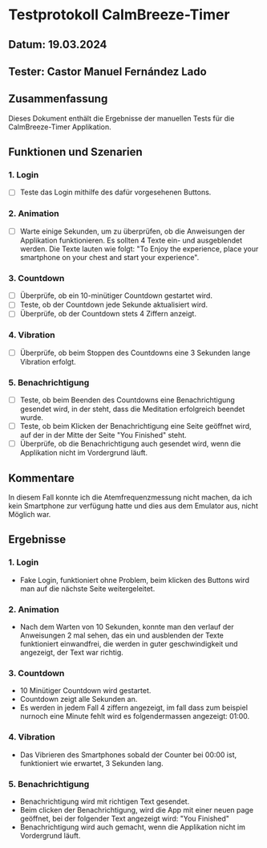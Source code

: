 # Testprotokoll CalmBreeze-Timer

## Datum: 19.03.2024

## Tester: Castor Manuel Fernández Lado

## Zusammenfassung
Dieses Dokument enthält die Ergebnisse der manuellen Tests für die CalmBreeze-Timer Applikation.

## Funktionen und Szenarien

### 1. Login
- [ ] Teste das Login mithilfe des dafür vorgesehenen Buttons.

### 2. Animation
- [ ] Warte einige Sekunden, um zu überprüfen, ob die Anweisungen der Applikation funktionieren. Es sollten 4 Texte ein- und ausgeblendet werden. Die Texte lauten wie folgt: "To Enjoy the experience, place your smartphone on your chest and start your experience".

### 3. Countdown
- [ ] Überprüfe, ob ein 10-minütiger Countdown gestartet wird.
- [ ] Teste, ob der Countdown jede Sekunde aktualisiert wird.
- [ ] Überprüfe, ob der Countdown stets 4 Ziffern anzeigt.

### 4. Vibration
- [ ] Überprüfe, ob beim Stoppen des Countdowns eine 3 Sekunden lange Vibration erfolgt.

### 5. Benachrichtigung
- [ ] Teste, ob beim Beenden des Countdowns eine Benachrichtigung gesendet wird, in der steht, dass die Meditation erfolgreich beendet wurde.
- [ ] Teste, ob beim Klicken der Benachrichtigung eine Seite geöffnet wird, auf der in der Mitte der Seite "You Finished" steht.
- [ ] Überprüfe, ob die Benachrichtigung auch gesendet wird, wenn die Applikation nicht im Vordergrund läuft.

## Kommentare
In diesem Fall konnte ich die Atemfrequenzmessung nicht machen, da ich kein Smartphone zur verfügung hatte und dies aus dem Emulator aus, nicht Möglich war.

## Ergebnisse

### 1. Login
- Fake Login, funktioniert ohne Problem, beim klicken des Buttons wird man auf die nächste Seite weitergeleitet.

### 2. Animation
- Nach dem Warten von 10 Sekunden, konnte man den verlauf der Anweisungen 2 mal sehen, das ein und ausblenden der Texte funktioniert einwandfrei, die werden in guter geschwindigkeit und angezeigt, der Text war richtig.

### 3. Countdown
- 10 Minütiger Countdown wird gestartet.
- Countdown zeigt alle Sekunden an.
- Es werden in jedem Fall 4 ziffern angezeigt, im fall dass zum beispiel nurnoch eine Minute fehlt wird es folgendermassen angezeigt: 01:00.

### 4. Vibration
- Das Vibrieren des Smartphones sobald der Counter bei 00:00 ist, funktioniert wie erwartet, 3 Sekunden lang.

### 5. Benachrichtigung
- Benachrichtigung wird mit richtigen Text gesendet.
- Beim clicken der Benachrichtigung, wird die App mit einer neuen page geöffnet, bei der folgender Text angezeigt wird: "You Finished"
- Benachrichtigung wird auch gemacht, wenn die Applikation nicht im Vordergrund läuft.